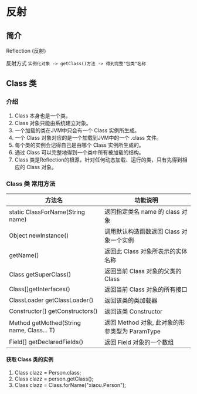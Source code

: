 # 反射

## 简介

Reflection (反射)

反射方式 `实例化对象 -> getClass()方法 -> 得到完整"包类"名称`



## Class 类

### 介绍

1. Class 本身也是一个类。
2. Class 对象只能由系统建立对象。
3. 一个加载的类在JVM中只会有一个 Class 实例所生成。
4. 一个 Class 对象对应的是一个加载到JVM中的一个 .class 文件。
5. 每个类的实例会记得自己是由哪个 Class 实例所生成的。
6. 通过 Class 可以完整地得到一个类中所有被加载的结构。
7. Class 类是Reflection的根源，针对任何动态加载、运行的类，只有先得到相应的 Class 对象。

### Class 类 常用方法

| 方法名                                     | 功能说明                                       |
| ------------------------------------------ | ---------------------------------------------- |
| static ClassForName(String name)           | 返回指定类名 name 的 class 对象                |
| Object newInstance()                       | 调用默认构造函数返回 Class 对象一个实例        |
| getName()                                  | 返回此 Class 对象所表示的实体名称              |
| Class getSuperClass()                      | 返回当前 Class 对象的父类的 Class              |
| Class[]getInterfaces()                     | 返回当前 Class 对象的所有接口                  |
| ClassLoader getClassLoader()               | 返回该类的类加载器                             |
| Constructor[] getConstructors()            | 返回该类 Constructor                           |
| Method getMothed(String name,  Class... T) | 返回 Method 对象, 此对象的形参类型为 ParamType |
| Field[] getDeclaredFields()                | 返回 Field 对象的一个数组                      |

#### 获取 Class 类的实例

1. Class clazz = Person.class;
2. Class clazz = person.getClass();
3. Class clazz = Class.forName("xiaou.Person");

